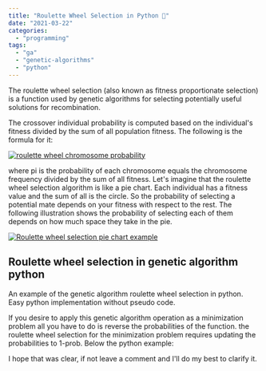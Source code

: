 ```yaml
---
title: "Roulette Wheel Selection in Python 🐍"
date: "2021-03-22"
categories: 
  - "programming"
tags: 
  - "ga"
  - "genetic-algorithms"
  - "python"
---
```


The roulette wheel selection (also known as fitness proportionate selection) is a function used by genetic algorithms for selecting potentially useful solutions for recombination.

The crossover individual probability is computed based on the individual's fitness divided by the sum of all population fitness. The following is the formula for it:

[![roulette wheel chromosome probability](images/roulette_wheel_chromosome_probability.png)](https://rocreguant.com/?attachment_id=2024)

where pi is the probability of each chromosome equals the chromosome frequency divided by the sum of all fitness. Let's imagine that the roulette wheel selection algorithm is like a pie chart. Each individual has a fitness value and the sum of all is the circle. So the probability of selecting a potential mate depends on your fitness with respect to the rest. The following illustration shows the probability of selecting each of them depends on how much space they take in the pie.

[![Roulette wheel selection pie chart example](images/roulette_wheel_selection_example.png)](http://rocreguant.com/wp-content/uploads/2021/03/roulette_wheel_selection_example.png)

## Roulette wheel selection in genetic algorithm python

An example of the genetic algorithm roulette wheel selection in python. Easy python implementation without pseudo code.

<script src="https://gist.github.com/rocreguant/b14ab2c2ecb58f98ee44b4d75785b8af.js"></script>

If you desire to apply this genetic algorithm operation as a minimization problem all you have to do is reverse the probabilities of the function. the roulette wheel selection for the minimization problem requires updating the probabilities to 1-prob. Below the python example:

<script src="https://gist.github.com/rocreguant/e9f2481f4e9842dd76e9c61f653eb7c0.js"></script>

I hope that was clear, if not leave a comment and I'll do my best to clarify it.
